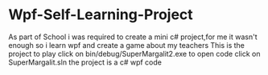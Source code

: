 # Wpf-Self-Learning-Project
As part of School i was required to create a mini c# project,for me it wasn't enough so i learn wpf and create a game about my teachers
This is the project
to play click on bin/debug/SuperMargalit2.exe
to open code click on SuperMargalit.sln
the project is a c# wpf code
